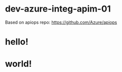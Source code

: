 # dev-azure-integ-apim-01

Based on apiops repo: https://github.com/Azure/apiops


# hello!

# world!
